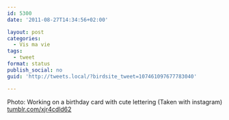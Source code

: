 ```yaml
---
id: 5300
date: '2011-08-27T14:34:56+02:00'

layout: post
categories:
  - Vis ma vie
tags:
  - tweet
format: status
publish_social: no
guid: 'http://tweets.local/?birdsite_tweet=107461097677783040'

---
```


Photo: Working on a birthday card with cute lettering (Taken with instagram) [tumblr.com/xjr4cdld62](http://tumblr.com/xjr4cdld62)
